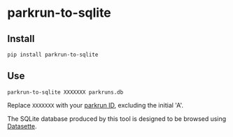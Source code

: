 # parkrun-to-sqlite
## Install
```
pip install parkrun-to-sqlite
```
## Use
```
parkrun-to-sqlite XXXXXXX parkruns.db
```
Replace `XXXXXXX` with your [parkrun ID](https://support.parkrun.com/hc/en-us/articles/200566243-What-is-my-parkrun-ID-number-), excluding the initial 'A'.

The SQLite database produced by this tool is designed to be browsed using [Datasette](https://datasette.readthedocs.io/).